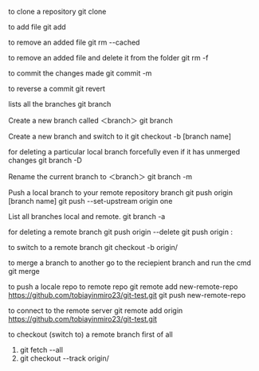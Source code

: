to clone a repository
git clone <repo link>

to add file
git add <file name>

to remove an added file
git rm --cached  <file name>

to remove an added file and delete it from the folder
git rm -f  <file name>

to commit the changes made
git commit -m <commit message>

to reverse a commit
git revert <commitid>

lists all the branches
git branch  

Create a new branch called ＜branch＞
git branch <branch>

Create a new branch and switch to it
git checkout -b [branch name]	

for deleting a particular local branch forcefully even if it has unmerged changes
git branch -D <branch>

Rename the current branch to ＜branch＞
git branch -m <branch>

Push a local branch to your remote repository branch
git push origin [branch name]
git push --set-upstream origin one	

List all branches local and remote. 
git branch -a

for deleting a remote branch
git push origin --delete <branch>
git push origin :<branch>

to switch to a remote branch
git checkout -b <branch name> origin/<branch name>

to merge a branch to another go to the reciepient branch and run the cmd
git merge <branch to be merged>











to push a locale repo to remote repo
git remote add new-remote-repo https://github.com/tobiayinmiro23/git-test.git
git push new-remote-repo <branch name>

to connect to the remote server
git remote add origin https://github.com/tobiayinmiro23/git-test.git

to checkout (switch to) a remote branch first of all
1. git fetch --all
2. git checkout --track origin/<branch>
